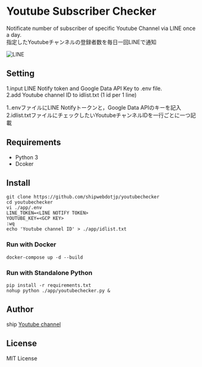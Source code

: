 # Youtube Subscriber Checker

Notificate number of subscriber of specific Youtube Channel via LINE once a day.  
指定したYoutubeチャンネルの登録者数を毎日一回LINEで通知  

![LINE](https://blog.shipweb.jp/wp-content/uploads/2020/09/Screenshot-LINE01.jpg)

## Setting
1.input LINE Notify token and Google Data API Key to .env file.  
2.add Youtube channel ID to idlist.txt (1 id per 1 line)  

1..envファイルにLINE Notifyトークンと，Google Data APIのキーを記入  
2.idlist.txtファイルにチェックしたいYoutubeチャンネルIDを一行ごとに一つ記載  


## Requirements
* Python 3
* Dcoker

## Install
```
git clone https://github.com/shipwebdotjp/youtubechecker
cd youtubechecker
vi ./app/.env
LINE_TOKEN=<LINE NOTIFY TOKEN>
YOUTUBE_KEY=<GCP KEY>
:wq
echo 'Youtube channel ID' > ./app/idlist.txt
```

### Run with Docker
```
docker-compose up -d --build
```

### Run with Standalone Python
```
pip install -r requirements.txt
nohup python ./app/youtubechecker.py &
```


## Author
ship [Youtube channel](https://www.youtube.com/channel/UCne2IBkAj3JoyzNAOzXxKMg)


## License
MIT License